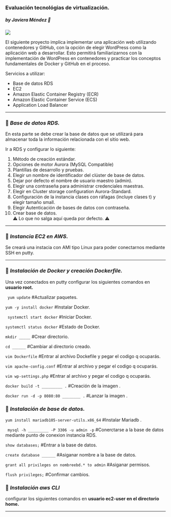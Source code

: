 ### Evaluación tecnológias de virtualización.
##### by Javiera Méndez :hibiscus:
![](https://www2.udsenterprise.com/media/filer_public_thumbnails/filer_public/ae/9c/ae9c8279-ef28-4eb0-a209-a1c6c10efd49/docker_with_aws_beta.jpg__800x600_q85_subsampling-2.jpg)

El siguiente proyecto implica implementar una aplicación web utilizando contenedores y GitHub, con la opción de elegir WordPress como la aplicación web a desarrollar. 
Esto permitirá familiarizarnos con la implementación de WordPress en contenedores y practicar los conceptos fundamentales de Docker y GitHub en el proceso.

Servicios a utilizar:
- Base de datos RDS
- EC2
- Amazon Elastic Container Registry (ECR)
- Amazon Elastic Container Service (ECS)
- Application Load Balancer

------------

### :pushpin: *Base de datos RDS.*
En esta parte se debe crear la base de datos que se utilizará para almacenar toda la información relacionada con el sitio web.

Ir a RDS y configurar lo siguiente: 
 
1. Método de creación estándar.
2. Opciones de motor Aurora (MySQL Compatible)
3. Plantillas de desarrollo y pruebas.
4. Elegir un nombre de identificador del clúster de base de datos.
5. Dejar por defecto el nombre de usuario maestro (admin).
6. Elegir una contraseña para administrar credenciales maestras.
7. Elegir en Cluster storage configuration Aurora-Standard.
8. Configuración de la instancia clases con ráfagas (incluye clases t) y elegir tamaño small.
7. Elegir Autenticación de bases de datos con contraseña.
8. Crear base de datos.  
:warning: Lo que no salga aquí queda por defecto. :warning:
------------

### :pushpin: *Instancia EC2 en AWS.*

Se creará una instacia con AMI tipo Linux para poder conectarnos mediante SSH en putty.

------------

### :pushpin: *Instalación de Docker y creación Dockerfile.*
Una vez conectados en putty configurar los siguientes comandos en **usuario root.**

` yum update` #Actualizar paquetes.

`yum -y install docker`  #Instalar Docker.

` systemctl start docker`  #Iniciar Docker.

`systemctl status docker`   #Estado de Docker.

` mkdir _____ `    #Crear directorio.

` cd ______ `      #Cambiar al directorio creado.

` vim Dockerfile `    #Entrar al archivo Dockefile y pegar el codigo q ocuparás.

` vim apache-config.conf `    #Entrar al archivo y pegar el codigo q ocuparás.

` vim wp-settings.php `    #Entrar al archivo y pegar el codigo q ocuparás.

` docker build -t _________ . `  #Creación de la imagen .

` docker run -d -p 8080:80 ________ . `  #Lanzar la imagen .

### :pushpin: *Instalación de base de datos.*

` yum install mariadb105-server-utils.x86_64 `  #Instalar Mariadb .

` mysql -h _________ -P 3306 -u admin -p`  #Conerctarse a la base de datos mediante punto de conexion instancia RDS.

`show databases;` #Entrar a la base de datos.

`create database ______` #Asiganar nombre a la base de datos.

`grant all privileges on nombreebd.* to admin` #Asiganar permisos.

`flush privileges;` #Confirmar cambios.

### :pushpin: *Instalación aws CLI*
configurar los siguientes comandos en **usuario ec2-user en el directorio home.**

------------











